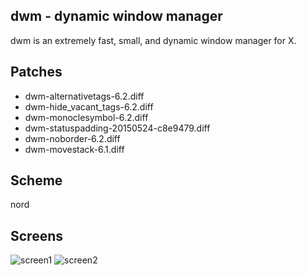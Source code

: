 dwm - dynamic window manager
----------------------------
dwm is an extremely fast, small, and dynamic window manager for X.

Patches
-------
- dwm-alternativetags-6.2.diff
- dwm-hide_vacant_tags-6.2.diff
- dwm-monoclesymbol-6.2.diff
- dwm-statuspadding-20150524-c8e9479.diff
- dwm-noborder-6.2.diff
- dwm-movestack-6.1.diff

Scheme
------
nord

Screens
-------
![screen1](https://raw.githubusercontent.com/gzygmanski/shiss-dwm/barpadding/screen1.png "Busy")
![screen2](https://raw.githubusercontent.com/gzygmanski/shiss-dwm/barpadding/screen2.png "Clean")
